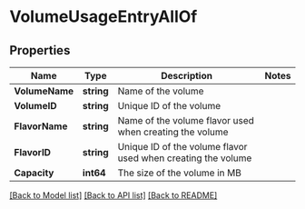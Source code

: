 # VolumeUsageEntryAllOf

## Properties

Name | Type | Description | Notes
------------ | ------------- | ------------- | -------------
**VolumeName** | **string** | Name of the volume | 
**VolumeID** | **string** | Unique ID of the volume | 
**FlavorName** | **string** | Name of the volume flavor used when creating the volume | 
**FlavorID** | **string** | Unique ID of the volume flavor used when creating the volume | 
**Capacity** | **int64** | The size of the volume in MB | 

[[Back to Model list]](../README.md#documentation-for-models) [[Back to API list]](../README.md#documentation-for-api-endpoints) [[Back to README]](../README.md)


